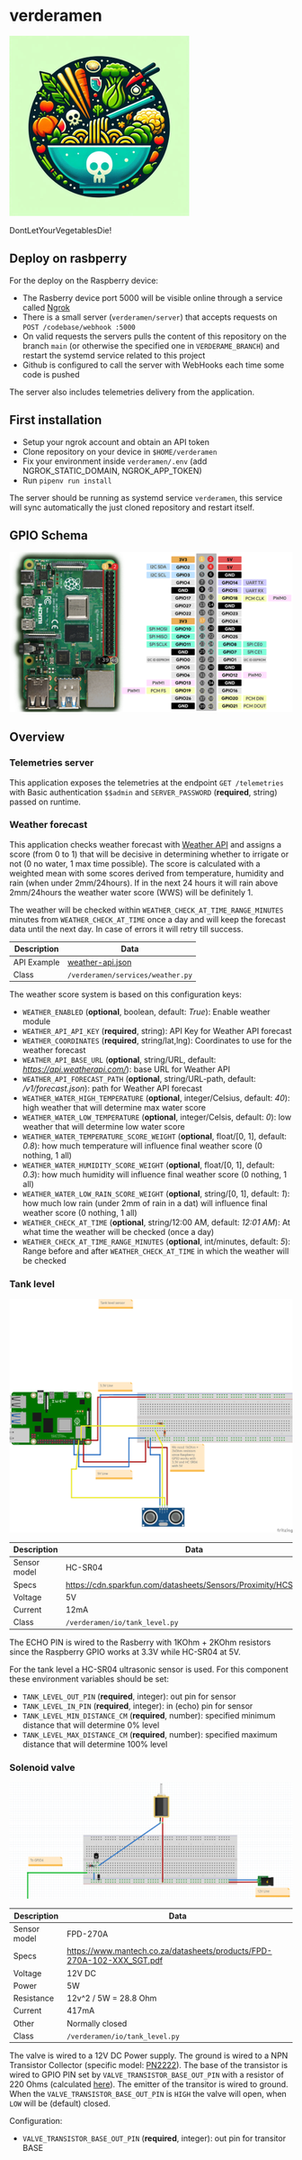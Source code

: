 # verderamen

![Alt text](./verderamen.png "Verderamen logo")

DontLetYourVegetablesDie!

## Deploy on rasbperry

For the deploy on the Raspberry device:

- The Rasberry device port 5000 will be visible online through a service called [Ngrok](https://dashboard.ngrok.com/get-started/setup/raspberrypi)
- There is a small server (`verderamen/server`) that accepts requests on `POST /codebase/webhook :5000`
- On valid requests the servers pulls the content of this repository on the branch `main` (or otherwise the specified one in `VERDERAME_BRANCH`) and restart the systemd service related to this project
- Github is configured to call the server with WebHooks each time some code is pushed

The server also includes telemetries delivery from the application.

## First installation

- Setup your ngrok account and obtain an API token
- Clone repository on your device in `$HOME/verderamen`
- Fix your environment inside `verderamen/.env` (add NGROK_STATIC_DOMAIN, NGROK_APP_TOKEN)
- Run `pipenv run install`

The server should be running as systemd service `verderamen`, this service will sync automatically the just cloned repository and restart itself.

## GPIO Schema

![Alt text](./docs/gpio.png "Raspberry GPIO map")

## Overview

### Telemetries server

This application exposes the telemetries at the endpoint `GET /telemetries` with Basic authentication `$$admin` and `SERVER_PASSWORD` (**required**, string) passed on runtime.

### Weather forecast

This application checks weather forecast with [Weather API](https://www.weatherapi.com/api-explorer.aspx#forecast) and assigns a score (from 0 to 1) that will be decisive in determining whether to irrigate or not (0 no water, 1 max time possible). The score is calculated with a weighted mean with some scores derived from temperature, humidity and rain (when under 2mm/24hours). If in the next 24 hours it will rain above 2mm/24hours the weather water score (WWS) will be definitely 1.

The weather will be checked within `WEATHER_CHECK_AT_TIME_RANGE_MINUTES` minutes from `WEATHER_CHECK_AT_TIME` once a day and will keep the forecast data until the next day. In case of errors it will retry till success.

| Description  | Data |
|--------------|------|
| API Example     |  [weather-api.json](/docs/weather-api.json)   |
| Class     |   `/verderamen/services/weather.py`   |

The weather score system is based on this configuration keys:

- `WEATHER_ENABLED` (**optional**, boolean, default: *True*): Enable weather module
- `WEATHER_API_API_KEY` (**required**, string): API Key for Weather API forecast
- `WEATHER_COORDINATES` (**required**, string/lat,lng): Coordinates to use for the weather forecast
- `WEATHER_API_BASE_URL` (**optional**, string/URL, default: *https://api.weatherapi.com/*): base URL for Weather API
- `WEATHER_API_FORECAST_PATH` (**optional**, string/URL-path, default: */v1/forecast.json*): path for Weather API forecast
- `WEATHER_WATER_HIGH_TEMPERATURE` (**optional**, integer/Celsius, default: *40*): high weather that will determine max water score
- `WEATHER_WATER_LOW_TEMPERATURE` (**optional**, integer/Celsis, default: *0*): low weather that will determine low water score
- `WEATHER_WATER_TEMPERATURE_SCORE_WEIGHT` (**optional**, float/[0, 1], default: *0.8*): how much temperature will influence final weather score (0 nothing, 1 all)
- `WEATHER_WATER_HUMIDITY_SCORE_WEIGHT` (**optional**, float/[0, 1], default: *0.3*): how much humidity will influence final weather score (0 nothing, 1 all)
- `WEATHER_WATER_LOW_RAIN_SCORE_WEIGHT` (**optional**, string/[0, 1], default: *1*):  how much low rain (under 2mm of rain in a dat) will influence final weather score (0 nothing, 1 all)
- `WEATHER_CHECK_AT_TIME` (**optional**, string/12:00 AM, default: *12:01 AM*): At what time the weather will be checked (once a day)
- `WEATHER_CHECK_AT_TIME_RANGE_MINUTES` (**optional**, int/minutes, default: *5*): Range before and after `WEATHER_CHECK_AT_TIME` in which the weather will be checked

### Tank level

![Alt text](./docs/tank.png "Tank GPIO")

| Description  | Data |
|--------------|------|
| Sensor model |  HC-SR04    |
| Specs        | https://cdn.sparkfun.com/datasheets/Sensors/Proximity/HCSR04.pdf     |
| Voltage      |   5V   |
| Current     |   12mA   |
| Class     |   `/verderamen/io/tank_level.py`   |

The ECHO PIN is wired to the Rasberry with 1KOhm + 2KOhm resistors since the Raspberry GPIO works at 3.3V while HC-SR04 at 5V.

For the tank level a HC-SR04 ultrasonic sensor is used. For this component these environment variables should be set:

- `TANK_LEVEL_OUT_PIN` (**required**, integer): out pin for sensor
- `TANK_LEVEL_IN_PIN` (**required**, integer): in (echo) pin for sensor
- `TANK_LEVEL_MIN_DISTANCE_CM` (**required**, number): specified minimum distance that will determine 0% level
- `TANK_LEVEL_MAX_DISTANCE_CM` (**required**, number): specified maximum distance that will determine 100% level

### Solenoid valve

![alt text](./docs/valve.png)

| Description  | Data |
|--------------|------|
| Sensor model |  FPD-270A    |
| Specs        | https://www.mantech.co.za/datasheets/products/FPD-270A-102-XXX_SGT.pdf     |
| Voltage      |   12V DC   |
| Power      |   5W   |
| Resistance      |   12v^2 / 5W = 28.8 Ohm   |
| Current     |   417mA   |
| Other     |   Normally closed   |
| Class     |   `/verderamen/io/tank_level.py`   |


The valve is wired to a 12V DC Power supply. The ground is wired to a NPN Transistor Collector (specific model: [PN2222](https://users.ece.utexas.edu/~valvano/Datasheets/PN2222-D.pdf)). The base of the transistor is wired to GPIO PIN set by `VALVE_TRANSISTOR_BASE_OUT_PIN` with a resistor of 220 Ohms (calculated [here](https://guitarscience.net/calcs/ceswtch.htm)). The emitter of the transitor is wired to ground. When the `VALVE_TRANSISTOR_BASE_OUT_PIN` is `HIGH` the valve will open, when `LOW` will be (default) closed.

Configuration:

- `VALVE_TRANSISTOR_BASE_OUT_PIN` (**required**, integer): out pin for transitor BASE
